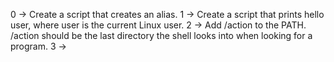 0 -> Create a script that creates an alias.
1 -> Create a script that prints hello user, where user is the current Linux user.
2 -> Add /action to the PATH. /action should be the last directory the shell looks into when looking for a program.
3 ->  
